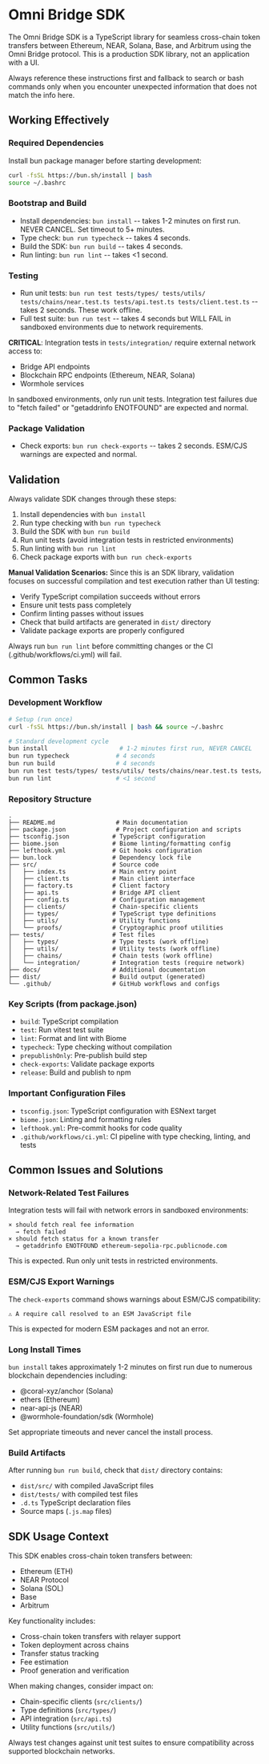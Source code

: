 # Omni Bridge SDK

The Omni Bridge SDK is a TypeScript library for seamless cross-chain token transfers between Ethereum, NEAR, Solana, Base, and Arbitrum using the Omni Bridge protocol. This is a production SDK library, not an application with a UI.

Always reference these instructions first and fallback to search or bash commands only when you encounter unexpected information that does not match the info here.

## Working Effectively

### Required Dependencies
Install bun package manager before starting development:
```bash
curl -fsSL https://bun.sh/install | bash
source ~/.bashrc
```

### Bootstrap and Build
- Install dependencies: `bun install` -- takes 1-2 minutes on first run. NEVER CANCEL. Set timeout to 5+ minutes.
- Type check: `bun run typecheck` -- takes 4 seconds.
- Build the SDK: `bun run build` -- takes 4 seconds.
- Run linting: `bun run lint` -- takes <1 second.

### Testing
- Run unit tests: `bun run test tests/types/ tests/utils/ tests/chains/near.test.ts tests/api.test.ts tests/client.test.ts` -- takes 2 seconds. These work offline.
- Full test suite: `bun run test` -- takes 4 seconds but WILL FAIL in sandboxed environments due to network requirements.

**CRITICAL**: Integration tests in `tests/integration/` require external network access to:
- Bridge API endpoints
- Blockchain RPC endpoints (Ethereum, NEAR, Solana)
- Wormhole services

In sandboxed environments, only run unit tests. Integration test failures due to "fetch failed" or "getaddrinfo ENOTFOUND" are expected and normal.

### Package Validation
- Check exports: `bun run check-exports` -- takes 2 seconds. ESM/CJS warnings are expected and normal.

## Validation

Always validate SDK changes through these steps:
1. Install dependencies with `bun install` 
2. Run type checking with `bun run typecheck`
3. Build the SDK with `bun run build`
4. Run unit tests (avoid integration tests in restricted environments)
5. Run linting with `bun run lint`
6. Check package exports with `bun run check-exports`

**Manual Validation Scenarios:**
Since this is an SDK library, validation focuses on successful compilation and test execution rather than UI testing:
- Verify TypeScript compilation succeeds without errors
- Ensure unit tests pass completely
- Confirm linting passes without issues
- Check that build artifacts are generated in `dist/` directory
- Validate package exports are properly configured

Always run `bun run lint` before committing changes or the CI (.github/workflows/ci.yml) will fail.

## Common Tasks

### Development Workflow
```bash
# Setup (run once)
curl -fsSL https://bun.sh/install | bash && source ~/.bashrc

# Standard development cycle
bun install                    # 1-2 minutes first run, NEVER CANCEL
bun run typecheck             # 4 seconds
bun run build                 # 4 seconds  
bun run test tests/types/ tests/utils/ tests/chains/near.test.ts tests/api.test.ts tests/client.test.ts  # Unit tests only
bun run lint                  # <1 second
```

### Repository Structure
```
.
├── README.md                 # Main documentation
├── package.json              # Project configuration and scripts
├── tsconfig.json            # TypeScript configuration  
├── biome.json               # Biome linting/formatting config
├── lefthook.yml             # Git hooks configuration
├── bun.lock                 # Dependency lock file
├── src/                     # Source code
│   ├── index.ts             # Main entry point
│   ├── client.ts            # Main client interface
│   ├── factory.ts           # Client factory
│   ├── api.ts               # Bridge API client
│   ├── config.ts            # Configuration management
│   ├── clients/             # Chain-specific clients
│   ├── types/               # TypeScript type definitions
│   ├── utils/               # Utility functions
│   └── proofs/              # Cryptographic proof utilities
├── tests/                   # Test files
│   ├── types/               # Type tests (work offline)
│   ├── utils/               # Utility tests (work offline)
│   ├── chains/              # Chain tests (work offline)
│   └── integration/         # Integration tests (require network)
├── docs/                    # Additional documentation
├── dist/                    # Build output (generated)
└── .github/                 # GitHub workflows and configs
```

### Key Scripts (from package.json)
- `build`: TypeScript compilation
- `test`: Run vitest test suite
- `lint`: Format and lint with Biome
- `typecheck`: Type checking without compilation
- `prepublishOnly`: Pre-publish build step
- `check-exports`: Validate package exports
- `release`: Build and publish to npm

### Important Configuration Files
- `tsconfig.json`: TypeScript configuration with ESNext target
- `biome.json`: Linting and formatting rules
- `lefthook.yml`: Pre-commit hooks for code quality
- `.github/workflows/ci.yml`: CI pipeline with type checking, linting, and tests

## Common Issues and Solutions

### Network-Related Test Failures
Integration tests will fail with network errors in sandboxed environments:
```
× should fetch real fee information
  → fetch failed
× should fetch status for a known transfer  
  → getaddrinfo ENOTFOUND ethereum-sepolia-rpc.publicnode.com
```
This is expected. Run only unit tests in restricted environments.

### ESM/CJS Export Warnings
The `check-exports` command shows warnings about ESM/CJS compatibility:
```
⚠️ A require call resolved to an ESM JavaScript file
```
This is expected for modern ESM packages and not an error.

### Long Install Times
`bun install` takes approximately 1-2 minutes on first run due to numerous blockchain dependencies including:
- @coral-xyz/anchor (Solana)
- ethers (Ethereum)
- near-api-js (NEAR)
- @wormhole-foundation/sdk (Wormhole)

Set appropriate timeouts and never cancel the install process.

### Build Artifacts
After running `bun run build`, check that `dist/` directory contains:
- `dist/src/` with compiled JavaScript files
- `dist/tests/` with compiled test files
- `.d.ts` TypeScript declaration files
- Source maps (`.js.map` files)

## SDK Usage Context

This SDK enables cross-chain token transfers between:
- Ethereum (ETH)
- NEAR Protocol  
- Solana (SOL)
- Base
- Arbitrum

Key functionality includes:
- Cross-chain token transfers with relayer support
- Token deployment across chains
- Transfer status tracking
- Fee estimation
- Proof generation and verification

When making changes, consider impact on:
- Chain-specific clients (`src/clients/`)
- Type definitions (`src/types/`)
- API integration (`src/api.ts`)
- Utility functions (`src/utils/`)

Always test changes against unit test suites to ensure compatibility across supported blockchain networks.